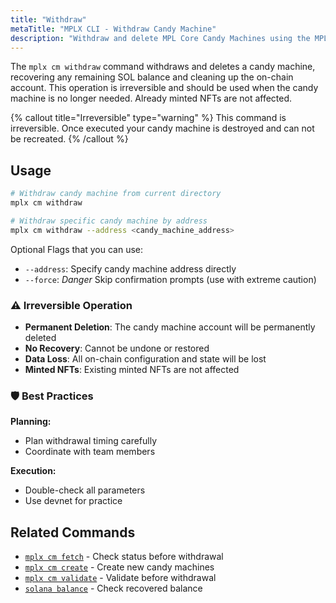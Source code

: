 ```yaml
---
title: "Withdraw"
metaTitle: "MPLX CLI - Withdraw Candy Machine"
description: "Withdraw and delete MPL Core Candy Machines using the MPLX CLI to reclaim rent SOL."
---
```


The `mplx cm withdraw` command withdraws and deletes a candy machine, recovering any remaining SOL balance and cleaning up the on-chain account. This operation is irreversible and should be used when the candy machine is no longer needed. Already minted NFTs are not affected.

{% callout title="Irreversible" type="warning" %}
This command is irreversible. Once executed your candy machine is destroyed and can not be recreated.
{% /callout %}

## Usage

```bash
# Withdraw candy machine from current directory
mplx cm withdraw

# Withdraw specific candy machine by address
mplx cm withdraw --address <candy_machine_address>

```

Optional Flags that you can use:

- `--address`: Specify candy machine address directly
- `--force`: *Danger* Skip confirmation prompts (use with extreme caution)

### ⚠️ Irreversible Operation

- **Permanent Deletion**: The candy machine account will be permanently deleted
- **No Recovery**: Cannot be undone or restored
- **Data Loss**: All on-chain configuration and state will be lost
- **Minted NFTs**: Existing minted NFTs are not affected

### 🛡️ Best Practices

**Planning:**

- Plan withdrawal timing carefully
- Coordinate with team members

**Execution:**

- Double-check all parameters
- Use devnet for practice

## Related Commands

- [`mplx cm fetch`](/cli/cm/fetch) - Check status before withdrawal
- [`mplx cm create`](/cli/cm/create) - Create new candy machines
- [`mplx cm validate`](/cli/cm/validate) - Validate before withdrawal
- [`solana balance`](https://docs.solana.com/cli) - Check recovered balance
